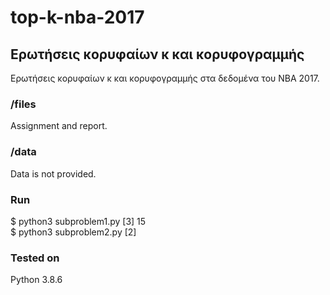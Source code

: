 # top-k-nba-2017

## Ερωτήσεις κορυφαίων κ και κορυφογραμμής
Ερωτήσεις κορυφαίων κ και κορυφογραμμής στα δεδομένα του NBA 2017.


### /files
Αssignment and report.

### /data
Data is not provided.

### Run
$ python3 subproblem1.py [3] 15  
$ python3 subproblem2.py [2]

### Tested on
Python 3.8.6
